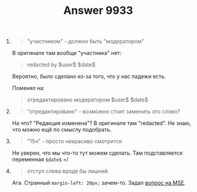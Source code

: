 ﻿---
title: "Answer 9933"
se.owner.user_id: 15479
se.owner.display_name: "Suvitruf - Andrei Apanasik"
se.owner.link: "https://ru.meta.stackoverflow.com/users/15479/suvitruf-andrei-apanasik"
se.answer_id: 9933
se.question_id: 9932
se.post_type: answer
se.score: 5
se.is_accepted: True
---
<ol>
<li><blockquote>
  <p>"участником" - должно быть "модератором"</p>
</blockquote>

<p>В оригинале там вообще "участника" нет:</p>

<blockquote>
  <p>redacted by $user$ $date$</p>
</blockquote>

<p>Вероятно, было сделано из-за того, что у нас падежи есть.</p>

<p>Поменял на:</p>

<blockquote>
  <p>отредактировано модератором $user$ $date$</p>
</blockquote></li>
<li><blockquote>
  <p>"отредактировано" - возможно стоит заменить это слово?</p>
</blockquote>

<p>На что? "Редакция изменена"? В оригинале там "redacted". Не знаю, что можно ещё по смыслу подобрать.</p></li>
<li><blockquote>
  <p>"15ч" - просто некрасиво смотрится</p>
</blockquote>

<p>Не уверен, что мы что-то тут можем сделать. Там подставляется переменная <code>$date$</code> =/</p></li>
<li><blockquote>
  <p>отступ слева вроде бы лишний</p>
</blockquote>

<p>Ага. Странный <code>margin-left: 20px;</code> зачем-то. Задал <a href="https://meta.stackexchange.com/q/341198/260198">вопрос на MSE</a>.</p></li>
</ol>
